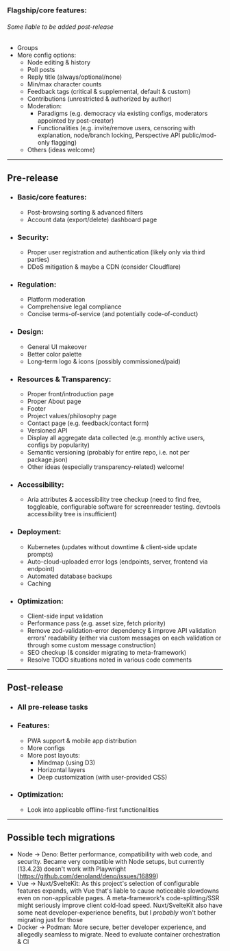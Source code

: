 ### Flagship/core features:

###### Some liable to be added post-release

- Groups
- More config options:
  - Node editing & history
  - Poll posts
  - Reply title (always/optional/none)
  - Min/max character counts
  - Feedback tags (critical & supplemental, default & custom)
  - Contributions (unrestricted & authorized by author)
  - Moderation:
    - Paradigms (e.g. democracy via existing configs, moderators appointed by post-creator)
    - Functionalities (e.g. invite/remove users, censoring with explanation, node/branch locking, Perspective API public/mod-only flagging)
  - Others (ideas welcome)

<hr>

## Pre-release

- ### Basic/core features:
  - Post-browsing sorting & advanced filters
  - Account data (export/delete) dashboard page
- ### Security:
  - Proper user registration and authentication (likely only via third parties)
  - DDoS mitigation & maybe a CDN (consider Cloudflare)
- ### Regulation:
  - Platform moderation
  - Comprehensive legal compliance
  - Concise terms-of-service (and potentially code-of-conduct)
- ### Design:
  - General UI makeover
  - Better color palette
  - Long-term logo & icons (possibly commissioned/paid)
- ### Resources & Transparency:
  - Proper front/introduction page
  - Proper About page
  - Footer
  - Project values/philosophy page
  - Contact page (e.g. feedback/contact form)
  - Versioned API
  - Display all aggregate data collected (e.g. monthly active users, configs by popularity)
  - Semantic versioning (probably for entire repo, i.e. not per package.json)
  - Other ideas (especially transparency-related) welcome!
- ### Accessibility:
  - Aria attributes & accessibility tree checkup (need to find free, toggleable, configurable software for screenreader testing. devtools accessibility tree is insufficient)
- ### Deployment:
  - Kubernetes (updates without downtime & client-side update prompts)
  - Auto-cloud-uploaded error logs (endpoints, server, frontend via endpoint)
  - Automated database backups
  - Caching
- ### Optimization:
  - Client-side input validation
  - Performance pass (e.g. asset size, fetch priority)
  - Remove zod-validation-error dependency & improve API validation errors' readability (either via custom messages on each validation or through some custom message construction)
  - SEO checkup (& consider migrating to meta-framework)
  - Resolve TODO situations noted in various code comments

<hr>

## Post-release

- ### All pre-release tasks
- ### Features:
  - PWA support & mobile app distribution
  - More configs
  - More post layouts:
    - Mindmap (using D3)
    - Horizontal layers
    - Deep customization (with user-provided CSS)
- ### Optimization:
  - Look into applicable offline-first functionalities

<hr>

## Possible tech migrations

- Node -> Deno: Better performance, compatibility with web code, and security. Became very compatible with Node setups, but currently (13.4.23) doesn't work with Playwright (https://github.com/denoland/deno/issues/16899)
- Vue -> Nuxt/SvelteKit: As this project's selection of configurable features expands, with Vue that's liable to cause noticeable slowdowns even on non-applicable pages. A meta-framework's code-splitting/SSR might seriously improve client cold-load speed. Nuxt/SvelteKit also have some neat developer-experience benefits, but I _probably_ won't bother migrating just for those
- Docker -> Podman: More secure, better developer experience, and allegedly seamless to migrate. Need to evaluate container orchestration & CI
